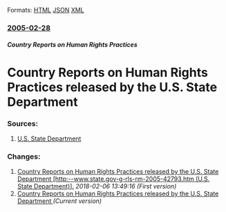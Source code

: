 
Formats: [HTML](/news/2005/02/28/country-reports-on-human-rights-practices-released-by-the-u-s-state-department.html)  [JSON](/news/2005/02/28/country-reports-on-human-rights-practices-released-by-the-u-s-state-department.json)  [XML](/news/2005/02/28/country-reports-on-human-rights-practices-released-by-the-u-s-state-department.xml)  

### [2005-02-28](/news/2005/02/28/index.md)

##### Country Reports on Human Rights Practices
#  Country Reports on Human Rights Practices released by the U.S. State Department 




### Sources:

1. [U.S. State Department](http://www.state.gov/g/rls/rm/2005/42793.htm)

### Changes:

1. [ Country Reports on Human Rights Practices released by the U.S. State Department [http:--www.state.gov-g-rls-rm-2005-42793.htm (U.S. State Department)].](/news/2005/02/28/country-reports-on-human-rights-practices-released-by-the-u-s-state-department-http-www-state-gov-g-rls-rm-2005-42793-htm-u-s-state-d.md) _2018-02-06 13:49:16 (First version)_
1. [ Country Reports on Human Rights Practices released by the U.S. State Department ](/news/2005/02/28/country-reports-on-human-rights-practices-released-by-the-u-s-state-department.md) _(Current version)_
